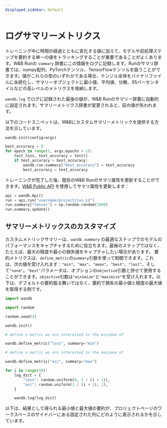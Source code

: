 ```yaml
---
displayed_sidebar: default
---
```

# ログサマリーメトリクス

トレーニング中に時間の経過とともに変化する値に加えて、モデルや前処理ステップを要約する単一の値をトラッキングすることが重要であることがよくあります。W&B Runの `summary` 辞書にこの情報をログに記録します。Runのサマリ辞書では、numpy配列、PyTorchテンソル、TensorFlowテンソルを扱うことができます。値がこれらの型のいずれかである場合、テンソル全体をバイナリファイルに永続化し、サマリーオブジェクトに最小値、平均値、分散、95パーセンタイルなどの高レベルのメトリクスを格納します。

`wandb.log` でログに記録された最後の値が、W&B Runのサマリー辞書に自動的に設定されます。サマリーメトリクス辞書が変更されると、前の値が失われます。

以下のコードスニペットは、W&Bにカスタムサマリーメトリックを提供する方法を示しています。

```python
wandb.init(config=args)

best_accuracy = 0
for epoch in range(1, args.epochs + 1):
    test_loss, test_accuracy = test()
    if test_accuracy > best_accuracy:
        wandb.run.summary["best_accuracy"] = test_accuracy
        best_accuracy = test_accuracy
```

トレーニングが完了した後、既存のW&B Runのサマリ属性を更新することができます。[W&B Public API](../../../ref/python/public-api/README.md) を使用してサマリ属性を更新します：

```python
api = wandb.Api()
run = api.run("username/project/run_id")
run.summary["tensor"] = np.random.random(1000)
run.summary.update()
```

## サマリーメトリックスのカスタマイズ

カスタムメトリックサマリーは、`wandb.summary` の最適なステップでのモデルのパフォーマンスをキャプチャするために役立ちます。最後のステップではなく、たとえば、最大の精度や最小の損失値をキャプチャしたい場合があります。
要約メトリクスは、`define_metric`の`summary`引数を使って制御できます。これは、次の値を受け入れます：`"min"`、`"max"`、`"mean"`、`"best"`、`"last"`、そして`"none"`。`"best"`パラメータは、オプションの`objective`引数と併せて使用することができます。`objective`引数は`"minimize"`と`"maximize"`を受け入れます。以下は、デフォルトの要約振る舞いではなく、要約で損失の最小値と精度の最大値を取得する例です。

```python
import wandb

import random

random.seed(1)

wandb.init()

# define a metric we are interested in the minimum of

wandb.define_metric("loss", summary="min")

# define a metric we are interested in the maximum of

wandb.define_metric("acc", summary="max")

for i in range(10):
    log_dict = {
        "loss": random.uniform(0, 1 / (i + 1)),
        "acc": random.uniform(1 / (i + 1), 1),
    }

    wandb.log(log_dict)
```

以下は、結果として得られる最小値と最大値の要約が、プロジェクトページのワークスペースのサイドバーにある固定された列にどのように表示されるかを示しています。

